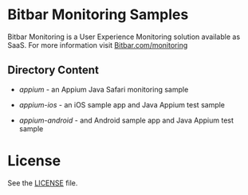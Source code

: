 
# Bitbar Monitoring Samples

Bitbar Monitoring is  a User Experience Monitoring solution available as SaaS. For more information visit [Bitbar.com/monitoring](bitbar.com/monitoring)


## Directory Content

* *appium* - an Appium Java Safari monitoring sample

* *appium-ios* - an iOS sample app and Java Appium test sample

* *appium-android* - and Android sample app and Java Appium test sample


# License

See the [LICENSE](LICENSE) file.
